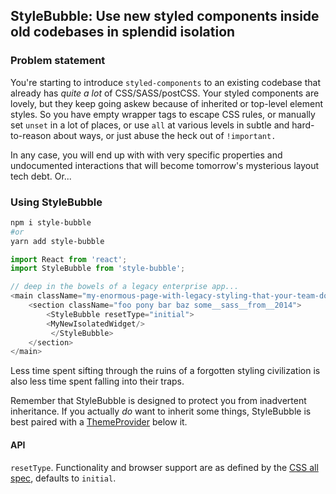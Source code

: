 
## StyleBubble: Use new styled components inside old codebases in splendid isolation

### Problem statement
You're starting to introduce `styled-components` to an existing codebase that already has _quite a lot_ of CSS/SASS/postCSS.
Your styled components are lovely, but they keep going askew because of inherited or top-level element styles. So you
have empty wrapper tags to escape CSS rules, or manually set `unset` in a lot of places, or use `all` at various
levels in subtle and hard-to-reason about ways, or just abuse the heck out of `!important.`
 
In any case, you will end up with with very specific properties and undocumented interactions that will become 
tomorrow's mysterious layout tech debt. Or...

### Using StyleBubble
```bash
npm i style-bubble
#or
yarn add style-bubble
```

```javascript
import React from 'react';
import StyleBubble from 'style-bubble';

// deep in the bowels of a legacy enterprise app...
<main className="my-enormous-page-with-legacy-styling-that-your-team-does-not-own">
    <section className="foo pony bar baz some__sass__from__2014">
        <StyleBubble resetType="initial">
        <MyNewIsolatedWidget/>
         </StyleBubble>
    </section>
</main>
```

Less time spent sifting through the ruins of a forgotten styling civilization is also less time spent falling into their
traps. 

Remember that StyleBubble is designed to protect you from inadvertent inheritance. If you actually *do* want to inherit
some things, StyleBubble is best paired with a [ThemeProvider](https://www.styled-components.com/docs/advanced#theming)
below it.

#### API
`resetType`. Functionality and browser support are as defined by the [CSS all spec](https://developer.mozilla.org/en-US/docs/Web/CSS/all#Syntax),
defaults to `initial`.
 